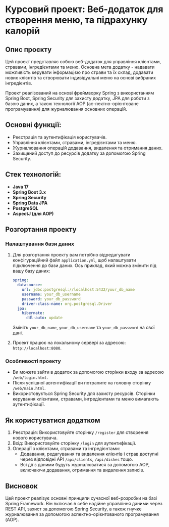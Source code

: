 # Курсовий проект: Веб-додаток для створення меню, та підрахунку калорій

## Опис проєкту

Цей проект представляє собою веб-додаток для управління клієнтами, стравами, інгредієнтами та меню. Основна мета додатку - надавати можливість керувати інформацією про страви та їх склад, додавати нових клієнтів та створювати індивідуальні меню на основі вибраних інгредієнтів.

Проект реалізований на основі фреймворку Spring з використанням Spring Boot, Spring Security для захисту додатку, JPA для роботи з базою даних, а також технології AOP (ас-пектно-орієнтоване програмування) для журналювання основних операцій.

## Основні функції:
- Реєстрація та аутентифікація користувачів.
- Управління клієнтами, стравами, інгредієнтами та меню.
- Журналювання операцій додавання, видалення та отримання даних.
- Захищений доступ до ресурсів додатку за допомогою Spring Security.
  
## Стек технологій:
- **Java 17**
- **Spring Boot 3.x**
- **Spring Security**
- **Spring Data JPA**
- **PostgreSQL**
- **AspectJ (для AOP)**
  
## Розгортання проекту

### Налаштування бази даних
1. Для розгортання проекту вам потрібно відредагувати конфігураційний файл `application.yml`, щоб налаштувати підключення до бази даних. Ось приклад, який можна змінити під вашу базу даних:

    ```yaml
    spring:
      datasource:
        url: jdbc:postgresql://localhost:5432/your_db_name
        username: your_db_username
        password: your_db_password
        driver-class-name: org.postgresql.Driver
      jpa:
        hibernate:
          ddl-auto: update
    ```

   Змініть `your_db_name`, `your_db_username` та `your_db_password` на свої дані.

2. Проект працює на локальному сервері за адресою: `http://localhost:8080`.


### Особливості проекту
- Ви можете зайти в додаток за допомогою сторінки входу за адресою `/web/login.html`.
- Після успішної автентифікації ви потрапите на головну сторінку `/web/main.html`.
- Використовується Spring Security для захисту ресурсів. Сторінки керування клієнтами, стравами, інгредієнтами та меню вимагають аутентифікації.
  
## Як користуватися додатком

1. Реєстрація: Використовуйте сторінку `/register` для створення нового користувача.
2. Вхід: Використовуйте сторінку `/login` для аутентифікації.
3. Операції з клієнтами, стравами та інгредієнтами:
   - Додавання, редагування та видалення клієнтів і страв доступні через відповідні API `/api/clients`, `/api/dishes` тощо.
   - Всі дії з даними будуть журналюватися за допомогою AOP, включаючи додавання, отримання та видалення записів.

## Висновок

Цей проект реалізує основні принципи сучасної веб-розробки на базі Spring Framework. Він включає в себе надійне управління даними через REST API, захист за допомогою Spring Security, а також гнучке журналювання за допомогою аспектно-орієнтованого програмування (AOP).
